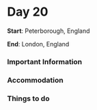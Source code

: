 # Day 20

**Start**: Peterborough, England

**End**: London, England

### Important Information

### Accommodation

### Things to do



